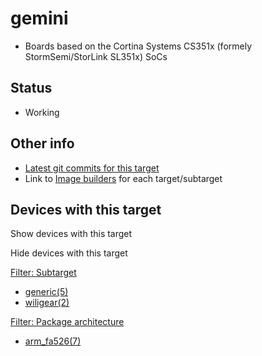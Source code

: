 # gemini

- Boards based on the Cortina Systems CS351x (formely StormSemi/StorLink SL351x) SoCs

## Status

- Working

## Other info

- [Latest git commits for this target](https://git.lede-project.org/?p=source.git&a=search&h=HEAD&st=commit&s=gemini%3A "https://git.lede-project.org/?p=source.git&a=search&h=HEAD&st=commit&s=gemini:")
- Link to [Image builders](/docs/guide-user/additional-software/imagebuilder "docs:guide-user:additional-software:imagebuilder") for each target/subtarget

## Devices with this target

Show devices with this target

Hide devices with this target

[Filter: Subtarget](#folded_ae1c1d2f7c78da9bfcb80bda68fa2158_1)

- [generic(5)](/docs/techref/targets/gemini?dataflt%5B0%5D=subtarget_%3Dgeneric "Show pages matching 'generic'")
- [wiligear(2)](/docs/techref/targets/gemini?dataflt%5B0%5D=subtarget_%3Dwiligear "Show pages matching 'wiligear'")

[Filter: Package architecture](#folded_ae1c1d2f7c78da9bfcb80bda68fa2158_2)

- [arm\_fa526(7)](/docs/techref/targets/gemini?dataflt%5B0%5D=package%20architecture_%3Darm_fa526 "Show pages matching 'arm_fa526'")

